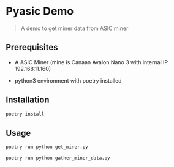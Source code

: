 # Pyasic Demo

> A demo to get miner data from ASIC miner

## Prerequisites

- A ASIC Miner (mine is Canaan Avalon Nano 3 with internal IP 192.168.11.160)

- python3 environment with poetry installed

## Installation

```bash
poetry install
```

## Usage

```bash
poetry run python get_miner.py
```

```bash
poetry run python gather_miner_data.py 
```